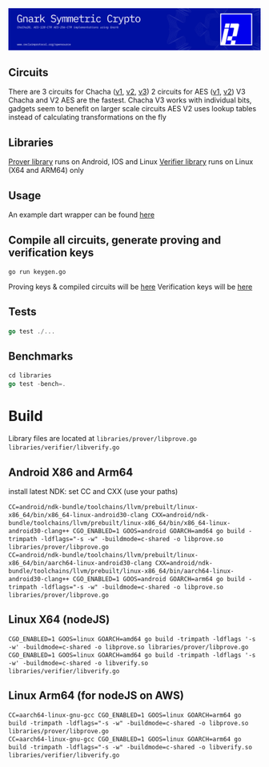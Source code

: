 <div>
    <div>
        <img src="https://raw.githubusercontent.com/reclaimprotocol/.github/main/assets/banners/Gnark.png"  />
    </div>
</div>

## Circuits
There are 3 circuits for Chacha ([v1](circuits/chacha), [v2](circuits/chachaV2), [v3](circuits/chachaV3))
2 circuits for AES ([v1](circuits/aes), [v2](circuits/aesV2))
V3 Chacha and V2 AES are the fastest. 
Chacha V3 works with individual bits, gadgets seem to benefit on larger scale circuits
AES V2 uses lookup tables instead of calculating transformations on the fly

## Libraries
[Prover library](libraries/prover) runs on Android, IOS and Linux
[Verifier library](libraries/verifier) runs on Linux (X64 and ARM64) only

## Usage
An example dart wrapper can be found [here](flutter_wrapper/libprove.dart)

## Compile all circuits, generate proving and verification keys
```
go run keygen.go
```

Proving keys & compiled circuits will be [here](circuits/generated)
Verification keys will be [here](libraries/verifier/impl/generated)


## Tests
```go
go test ./...
```

## Benchmarks
```go
cd libraries
go test -bench=.
```

# Build

Library files are located at
`libraries/prover/libprove.go`
`libraries/verifier/libverify.go`

## Android X86 and Arm64
install latest NDK:
set CC and CXX (use your paths)
```cgo
CC=android/ndk-bundle/toolchains/llvm/prebuilt/linux-x86_64/bin/x86_64-linux-android30-clang CXX=android/ndk-bundle/toolchains/llvm/prebuilt/linux-x86_64/bin/x86_64-linux-android30-clang++ CGO_ENABLED=1 GOOS=android GOARCH=amd64 go build -trimpath -ldflags="-s -w" -buildmode=c-shared -o libprove.so libraries/prover/libprove.go
CC=android/ndk-bundle/toolchains/llvm/prebuilt/linux-x86_64/bin/aarch64-linux-android30-clang CXX=android/ndk-bundle/toolchains/llvm/prebuilt/linux-x86_64/bin/aarch64-linux-android30-clang++ CGO_ENABLED=1 GOOS=android GOARCH=arm64 go build -trimpath -ldflags="-s -w" -buildmode=c-shared -o libprove.so libraries/prover/libprove.go
```

## Linux X64 (nodeJS)
```cgo
CGO_ENABLED=1 GOOS=linux GOARCH=amd64 go build -trimpath -ldflags '-s -w' -buildmode=c-shared -o libprove.so libraries/prover/libprove.go
CGO_ENABLED=1 GOOS=linux GOARCH=amd64 go build -trimpath -ldflags '-s -w' -buildmode=c-shared -o libverify.so libraries/verifier/libverify.go
```

## Linux Arm64 (for nodeJS on AWS)
```cgo
CC=aarch64-linux-gnu-gcc CGO_ENABLED=1 GOOS=linux GOARCH=arm64 go build -trimpath -ldflags="-s -w" -buildmode=c-shared -o libprove.so libraries/prover/libprove.go
CC=aarch64-linux-gnu-gcc CGO_ENABLED=1 GOOS=linux GOARCH=arm64 go build -trimpath -ldflags="-s -w" -buildmode=c-shared -o libverify.so libraries/verifier/libverify.go
```


